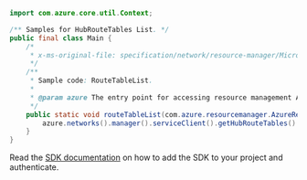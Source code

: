 ```java
import com.azure.core.util.Context;

/** Samples for HubRouteTables List. */
public final class Main {
    /*
     * x-ms-original-file: specification/network/resource-manager/Microsoft.Network/stable/2021-05-01/examples/HubRouteTableList.json
     */
    /**
     * Sample code: RouteTableList.
     *
     * @param azure The entry point for accessing resource management APIs in Azure.
     */
    public static void routeTableList(com.azure.resourcemanager.AzureResourceManager azure) {
        azure.networks().manager().serviceClient().getHubRouteTables().list("rg1", "virtualHub1", Context.NONE);
    }
}
```

Read the [SDK documentation](https://github.com/Azure/azure-sdk-for-java/blob/azure-resourcemanager_2.15.0/sdk/resourcemanager/azure-resourcemanager/README.md) on how to add the SDK to your project and authenticate.
